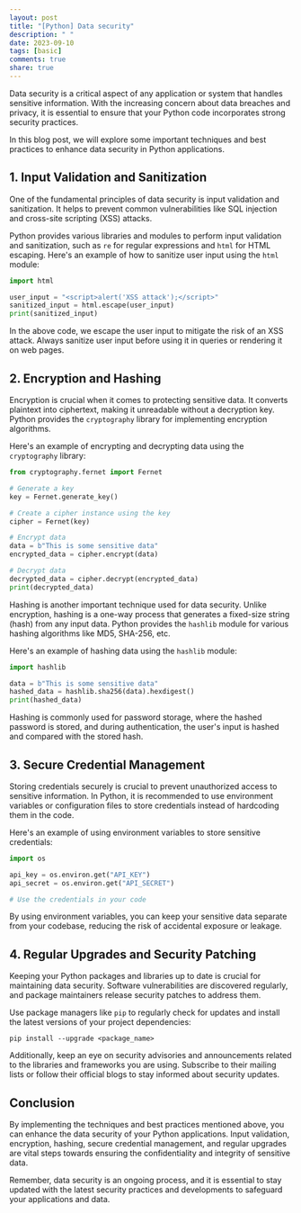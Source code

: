 ```yaml
---
layout: post
title: "[Python] Data security"
description: " "
date: 2023-09-10
tags: [basic]
comments: true
share: true
---
```


Data security is a critical aspect of any application or system that handles sensitive information. With the increasing concern about data breaches and privacy, it is essential to ensure that your Python code incorporates strong security practices.

In this blog post, we will explore some important techniques and best practices to enhance data security in Python applications.

## 1. Input Validation and Sanitization

One of the fundamental principles of data security is input validation and sanitization. It helps to prevent common vulnerabilities like SQL injection and cross-site scripting (XSS) attacks.

Python provides various libraries and modules to perform input validation and sanitization, such as `re` for regular expressions and `html` for HTML escaping. Here's an example of how to sanitize user input using the `html` module:

```python
import html

user_input = "<script>alert('XSS attack');</script>"
sanitized_input = html.escape(user_input)
print(sanitized_input)
```

In the above code, we escape the user input to mitigate the risk of an XSS attack. Always sanitize user input before using it in queries or rendering it on web pages.

## 2. Encryption and Hashing

Encryption is crucial when it comes to protecting sensitive data. It converts plaintext into ciphertext, making it unreadable without a decryption key. Python provides the `cryptography` library for implementing encryption algorithms.

Here's an example of encrypting and decrypting data using the `cryptography` library:

```python
from cryptography.fernet import Fernet

# Generate a key
key = Fernet.generate_key()

# Create a cipher instance using the key
cipher = Fernet(key)

# Encrypt data
data = b"This is some sensitive data"
encrypted_data = cipher.encrypt(data)

# Decrypt data
decrypted_data = cipher.decrypt(encrypted_data)
print(decrypted_data)
```

Hashing is another important technique used for data security. Unlike encryption, hashing is a one-way process that generates a fixed-size string (hash) from any input data. Python provides the `hashlib` module for various hashing algorithms like MD5, SHA-256, etc.

Here's an example of hashing data using the `hashlib` module:

```python
import hashlib

data = b"This is some sensitive data"
hashed_data = hashlib.sha256(data).hexdigest()
print(hashed_data)
```

Hashing is commonly used for password storage, where the hashed password is stored, and during authentication, the user's input is hashed and compared with the stored hash.

## 3. Secure Credential Management

Storing credentials securely is crucial to prevent unauthorized access to sensitive information. In Python, it is recommended to use environment variables or configuration files to store credentials instead of hardcoding them in the code.

Here's an example of using environment variables to store sensitive credentials:

```python
import os

api_key = os.environ.get("API_KEY")
api_secret = os.environ.get("API_SECRET")

# Use the credentials in your code
```

By using environment variables, you can keep your sensitive data separate from your codebase, reducing the risk of accidental exposure or leakage.

## 4. Regular Upgrades and Security Patching

Keeping your Python packages and libraries up to date is crucial for maintaining data security. Software vulnerabilities are discovered regularly, and package maintainers release security patches to address them.

Use package managers like `pip` to regularly check for updates and install the latest versions of your project dependencies:

```shell
pip install --upgrade <package_name>
```

Additionally, keep an eye on security advisories and announcements related to the libraries and frameworks you are using. Subscribe to their mailing lists or follow their official blogs to stay informed about security updates.

## Conclusion

By implementing the techniques and best practices mentioned above, you can enhance the data security of your Python applications. Input validation, encryption, hashing, secure credential management, and regular upgrades are vital steps towards ensuring the confidentiality and integrity of sensitive data.

Remember, data security is an ongoing process, and it is essential to stay updated with the latest security practices and developments to safeguard your applications and data.